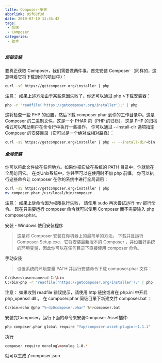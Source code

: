 ```yaml
---
title: Composer-安装
abbrlink: 95f60f3d
date: 2019-07-19 13:46:42
tags:
 - 后端
 - Composer
categories:
 - 技术
---
```


##### 局部安装
要真正获取 Composer，我们需要做两件事。首先安装 Composer （同样的，这意味着它将下载到你的项目中）：
```bash
curl -sS https://getcomposer.org/installer | php
```


注意： 如果上述方法由于某些原因失败了，你还可以通过 php >下载安装器：
```bash
php -r "readfile('https://getcomposer.org/installer');" | php
```

这将检查一些 PHP 的设置，然后下载 composer.phar 到你的工作目录中。这是 Composer 的二进制文件。这是一个 PHAR 包（PHP 的归档），这是 PHP 的归档格式可以帮助用户在命令行中执行一些操作。
你可以通过 --install-dir 选项指定 Composer 的安装目录（它可以是一个绝对或相对路径）：
```bash
curl -sS https://getcomposer.org/installer | php -- --install-dir=bin
```
##### 全局安装
你可以将此文件放在任何地方。如果你把它放在系统的 PATH 目录中，你就能在全局访问它。 在类Unix系统中，你甚至可以在使用时不加 php 前缀。
你可以执行这些命令让 composer 在你的系统中进行全局调用：
```bash
curl -sS https://getcomposer.org/installer | php
mv composer.phar /usr/local/bin/composer
```

注意： 如果上诉命令因为权限执行失败， 请使用 sudo 再次尝试运行 mv 那行命令。
现在只需要运行 composer 命令就可以使用 Composer 而不需要输入 php composer.phar。

安装 - Windows
使用安装程序
>这是将 Composer 安装在你机器上的最简单的方法。
>下载并且运行 Composer-Setup.exe，它将安装最新版本的 Composer ，并设置好系统的环境变量，因此你可以在任何目录下直接使用 composer 命令。

手动安装
>设置系统的环境变量 PATH 并运行安装命令下载 composer.phar 文件：
```bash
C:\Users\username>cd C:\bin
C:\bin>php -r "readfile('https://getcomposer.org/installer');" | php
```

注意： 如果收到 readfile 错误提示，请使用 http 链接或者在 php.ini 中开启 php_openssl.dll 。
在 composer.phar 同级目录下新建文件 composer.bat ：
```bash
C:\bin>echo @php "%~dp0composer.phar" %*>composer.bat
```

安装完Composer，运行下面的命令来安装Composer Asset插件:
```bash
php composer.phar global require "fxp/composer-asset-plugin:~1.1.1"
```

执行
```bash 
composer require monolog\monolog 1.0.*
```
就可以生成了composer.json
